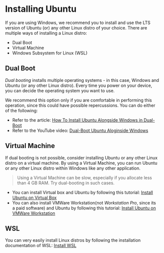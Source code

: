 # Installing Ubuntu

If you are using Windows, we recommend you to install and use the LTS version of Ubuntu (or) any other Linux distro of your choice.
There are multiple ways of installing a Linux distro:
- Dual Boot
- Virtual Machine
- Windows Subsystem for Linux (WSL)

## Dual Boot

_Dual booting_ installs multiple operating systems - in this case, Windows and Ubuntu (or any other Linux distro). 
Every time you power on your device, you can decide
the operating system you want to use.

We recommend this option only if you are comfortable in performing this operation, since this could have possible repercussions.
You can do either of the following:
- Refer to the article: [How To Install Ubuntu Alongside Windows in Dual-Boot](https://www.tecmint.com/install-ubuntu-alongside-with-windows-dual-boot/)
- Refer to the YouTube video: [Dual-Boot Ubuntu Aloginside Windows](https://www.youtube.com/watch?v=u5QyjHIYwTQ)

## Virtual Machine

If dual booting is not possible, consider installing Ubuntu or any other Linux distro on a virtual machine.
By using a Virtual Machine, you can run Ubuntu or any other Linux distro within Windows like any
other application.

> Using a Virtual Machine can be slow, especially if you allocate less
> than 4 GB RAM. Try dual-booting in such cases.
- You can install Virtual box and Ubuntu by following this tutorial: [Install Ubuntu on Virtual Box](https://itsfoss.com/install-virtualbox-ubuntu/)
- You can also install VMWare Workstation(not _Workstation Pro_, since its a paid software) and Ubuntu by following this tutorial: [Install Ubuntu on VMWare Workstation](https://linuxhint.com/install_ubuntu_vmware_workstation/)

## WSL
You can very easily install Linux distros by following the installation documentation of WSL: [Install WSL](https://docs.microsoft.com/en-us/windows/wsl/install)